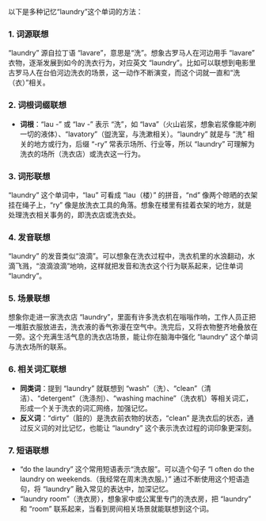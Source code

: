 以下是多种记忆“laundry”这个单词的方法：

### 1. 词源联想
“laundry” 源自拉丁语 “lavare”，意思是“洗”。想象古罗马人在河边用手 “lavare” 衣物，逐渐发展到如今的洗衣行为，对应英文 “laundry”。比如可以联想到电影里古罗马人在台伯河边洗衣的场景，这一动作不断演变，而这个词就一直和“洗（衣）”相关。 

### 2. 词根词缀联想
- **词根**：“lau -” 或 “lav -” 表示 “洗”，如 “lava”（火山岩浆，想象岩浆像能冲刷一切的液体）、“lavatory”（盥洗室，与洗漱相关）。“laundry” 就是与 “洗” 相关的地方或行为，后缀 “-ry” 常表示场所、行业等，所以 “laundry” 可理解为洗衣的场所（洗衣店）或洗衣这一行为。 

### 3. 词形联想
“laundry” 这个单词中，“lau” 可看成 “lau（楼）” 的拼音，“nd” 像两个晾晒的衣架挂在绳子上，“ry” 像是放洗衣工具的角落。想象在楼里有挂着衣架的地方，就是处理洗衣相关事务的，即洗衣店或洗衣处。 

### 4. 发音联想
“laundry” 的发音类似“浪滴”。可以想象在洗衣过程中，洗衣机里的水浪翻动，水滴飞溅，“浪滴浪滴”地响，这样就把发音和洗衣这个行为联系起来，记住单词 “laundry”。 

### 5. 场景联想
想象你走进一家洗衣店 “laundry”，里面有许多洗衣机在嗡嗡作响，工作人员正把一堆脏衣服放进去，洗衣液的香气弥漫在空气中。洗完后，又将衣物整齐地叠放在一旁。这个充满生活气息的洗衣店场景，能让你在脑海中强化 “laundry” 这个单词与洗衣场所的联系。 

### 6. 相关词汇联想
- **同类词**：提到 “laundry” 就联想到 “wash”（洗）、“clean”（清洁）、“detergent”（洗涤剂）、“washing machine”（洗衣机）等相关词汇，形成一个关于洗衣的词汇网络，加强记忆。 
- **反义词**：“dirty”（脏的）是洗衣前衣物的状态，“clean” 是洗衣后的状态，通过反义词的对比记忆，也能让 “laundry” 这个表示洗衣过程的词印象更深刻。 

### 7. 短语联想
- “do the laundry” 这个常用短语表示“洗衣服”。可以造个句子 “I often do the laundry on weekends.（我经常在周末洗衣服。）” 通过不断使用这个短语造句，将 “laundry” 融入常见的表达中，加深记忆。 
- “laundry room”（洗衣房），想象家中或公寓里专门的洗衣房，把 “laundry” 和 “room” 联系起来，当看到房间相关场景就能联想到这个词。 